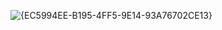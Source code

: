 ![{EC5994EE-B195-4FF5-9E14-93A76702CE13}](https://github.com/user-attachments/assets/18d189fb-956b-43c9-b117-59d4eb3abdd5)

